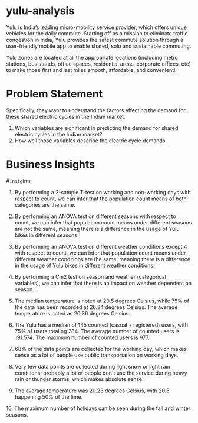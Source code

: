 # yulu-analysis

[Yulu](https://www.yulu.bike/)  is India’s leading micro-mobility service provider, which offers unique vehicles for the daily commute. Starting off as a mission to eliminate traffic congestion in India, Yulu provides the safest commute solution through a user-friendly mobile app to enable shared, solo and sustainable commuting.

Yulu zones are located at all the appropriate locations (including metro stations, bus stands, office spaces, residential areas, corporate offices, etc) to make those first and last miles smooth, affordable, and convenient!

# Problem Statement

Specifically, they want to understand the factors affecting the demand for these shared electric cycles in the Indian market.

1. Which variables are significant in predicting the demand for shared electric cycles in the Indian market?
2. How well those variables describe the electric cycle demands.

# Business Insights

#```Insights```

1. By performing a 2-sample T-test on working and non-working days with respect to count, we can infer that the population count means of both categories are the same.

2. By performing an ANOVA test on different seasons with respect to count, we can infer that population count means under different seasons are not the same, meaning there is a difference in the usage of Yulu bikes in different seasons.

3. By performing an ANOVA test on different weather conditions except 4 with respect to count, we can infer that population count means under different weather conditions are the same, meaning there is a difference in the usage of Yulu bikes in different weather conditions.

4. By performing a Chi2 test on season and weather (categorical variables), we can infer that there is an impact on weather dependent on season.

5. The median temperature is noted at 20.5 degrees Celsius, while 75% of the data has been recorded at 26.24 degrees Celsius. The average temperature is noted as 20.36 degrees Celsius.

6. The Yulu has a median of 145 counted (casual + registered) users, with 75% of users totaling 284. The average number of counted users is 191.574. The maximum number of counted users is 977.

7. 68% of the data points are collected for the working day, which makes sense as a lot of people use public transportation on working days.

8. Very few data points are collected during light snow or light rain conditions; probably a lot of people don't use the service during heavy rain or thunder storms, which makes absolute sense.

9. The average temperature was 20.23 degrees Celsius, with 20.5 happening 50% of the time.

10. The maximum number of holidays can be seen during the fall and winter seasons.
